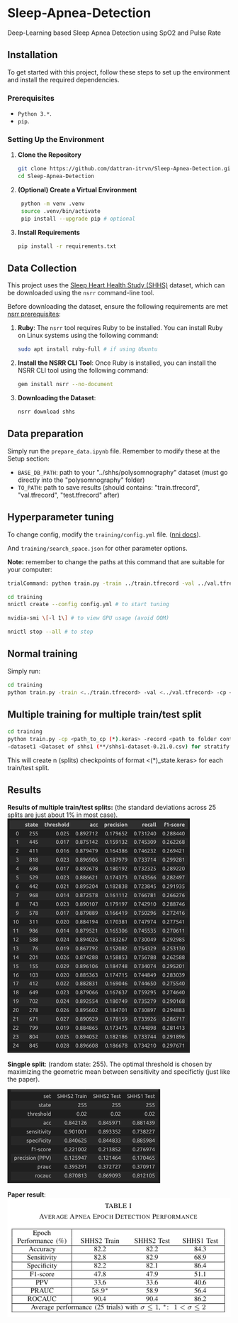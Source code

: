 # Sleep-Apnea-Detection

Deep-Learning based Sleep Apnea Detection using SpO2 and Pulse Rate

## Installation

To get started with this project, follow these steps to set up the environment and install the required dependencies.

### Prerequisites

- `Python 3.*`.
- `pip`.

### Setting Up the Environment

1. **Clone the Repository**

    ```bash
    git clone https://github.com/dattran-itrvn/Sleep-Apnea-Detection.git
    cd Sleep-Apnea-Detection
    ```

2. **(Optional) Create a Virtual Environment**

   ```bash
    python -m venv .venv
    source .venv/bin/activate
    pip install --upgrade pip # optional
   ```

3. **Install Requirements**

    ```bash
    pip install -r requirements.txt
    ```

## Data Collection

This project uses the [Sleep Heart Health Study (SHHS)](https://sleepdata.org/datasets/shhs) dataset, which can be downloaded using the `nsrr` command-line tool.

Before downloading the dataset, ensure the following requirements are met [nsrr prerequisites](https://github.com/nsrr/nsrr-gem/blob/master/README.md#prerequisites):

1. **Ruby**: The `nsrr` tool requires Ruby to be installed. You can install Ruby on Linux systems using the following command:

    ```bash
    sudo apt install ruby-full # if using Ubuntu
    ```

2. **Install the NSRR CLI Tool**: Once Ruby is installed, you can install the NSRR CLI tool using the following command:

    ```bash
    gem install nsrr --no-document
    ```

3. **Downloading the Dataset**:

    ```bash
    nsrr download shhs
    ```


## Data preparation

Simply run the `prepare_data.ipynb` file. Remember to modify these at the Setup section:

- `BASE_DB_PATH`: path to your "../shhs/polysomnography" dataset (must go directly into the "polysomnography" folder)
- `TO_PATH`: path to save results (should contains: "train.tfrecord", "val.tfrecord", "test.tfrecord" after)

## Hyperparameter tuning

To change config, modify the `training/config.yml` file. ([nni docs](https://nni.readthedocs.io/en/stable/)).

And `training/search_space.json` for other parameter options.

**Note:** remember to change the paths at this command that are suitable for your computer: 

```bash
trialCommand: python train.py -train ../train.tfrecord -val ../val.tfrecord -cp nni.keras # don't modify the nni.keras
```

```bash
cd training
nnictl create --config config.yml # to start tuning
```

```bash
nvidia-smi \[-l 1\] # to view GPU usage (avoid OOM)
```


```bash
nnictl stop --all # to stop
```

## Normal training

Simply run:

```bash
cd training
python train.py -train <../train.tfrecord> -val <../val.tfrecord> -cp <path_to_cp (*).keras> # must be anything != nni.keras
```

## Multiple training for multiple train/test split

```bash
cd training
python train.py -cp <path_to_cp (*).keras> -record <path to folder contains records: *.tfrecord> -split <split times (default: 25)\
-dataset1 <Dataset of shhs1 (**/shhs1-dataset-0.21.0.csv) for stratify split on AHI> -dataset2 <same as dataset1>> # must be anything != nni.keras
```

This will create n (splits) checkpoints of format <(*)_state.keras> for each train/test split. 

## Results

**Results of multiple train/test splits:** (the standard deviations across 25 splits are just about 1% in most case).
![alt text](images/multiple_split.png)

**Singple split**: (random state: 255). The optimal threshold is chosen by maximizing the geometric mean between sensitivity and specifictiy (just like the paper).

![alt text](images/single_split.png)

**Paper result**:
![alt text](images/paper_single.png)